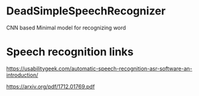 # DeadSimpleSpeechRecognizer
CNN based Minimal model for recognizing word

# Speech recognition links     
https://usabilitygeek.com/automatic-speech-recognition-asr-software-an-introduction/      

https://arxiv.org/pdf/1712.01769.pdf    
